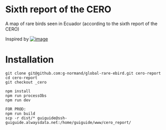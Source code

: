 # Sixth report of the CERO
A map of rare birds seen in Ecuador (according to the sixth report of the CERO)

Inspired by <a href="https://zoziologie.raphaelnussbaumer.com/global-rare-ebird/">![image](https://user-images.githubusercontent.com/7571260/190668681-2bd06339-2568-4da2-9931-bccc5e95c360.png)</a>

# Installation

```
git clone git@github.com:g-normand/global-rare-ebird.git cero-report
cd cero-report
git checkout _cero

npm install
npm run processObs
npm run dev

FOR PROD:
npm run build
scp -r dist/* guiguide@ssh-guiguide.alwaysdata.net:/home/guiguide/www/cero_report/
```
